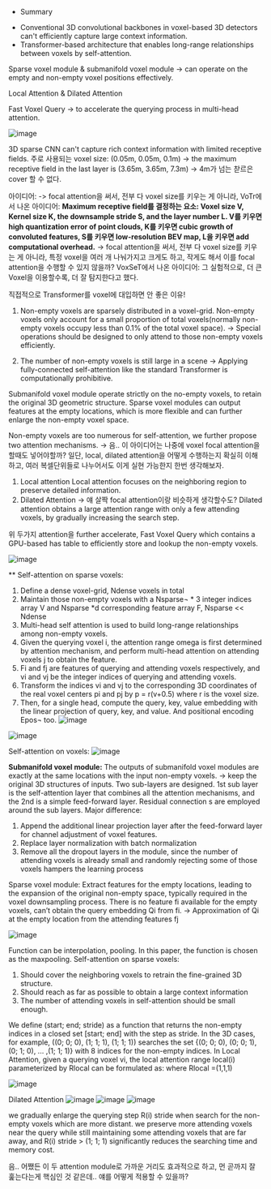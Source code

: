 * Summary

- Conventional 3D convolutional backbones in voxel-based 3D detectors can't efficiently capture large context information.
- Transformer-based architecture that enables long-range relationships between voxels by self-attention.

Sparse voxel module & submanifold voxel module -> can operate on the empty and non-empty voxel positions effectively.

Local Attention & Dilated Attention

Fast Voxel Query -> to accelerate the querying process in multi-head attention.


![image](https://user-images.githubusercontent.com/65759092/183721463-a25aa9e0-1cde-4403-a7f9-7195352b2df4.png)


3D sparse CNN can't capture rich context information with limited receptive fields. 
주로 사용되는 voxel size: (0.05m, 0.05m, 0.1m) -> the maximum receptive field in the last layer is (3.65m, 3.65m, 7.3m)
-> 4m가 넘는 찯르은 cover 할 수 없다.


아이디어: -> focal attention을 써서, 전부 다 voxel size를 키우는 게 아니라, 
VoTr에서 나온 아이디어:
**Maximum receptive field를 결정하는 요소: Voxel size V, Kernel size K, the downsample stride S, and the layer number L.
V를 키우면 high quantization error of point clouds, K를 키우면 cubic growth of convoluted features, S를 키우면 low-resolution BEV map, L을 키우면 add computational overhead.**
-> focal attention을 써서, 전부 다 voxel size를 키우는 게 아니라, 특정 voxel을 여러 개 나눠가지고 크게도 하고, 작게도 해서 이를 focal attention을 수행할 수 있지 않을까?
VoxSeT에서 나온 아이디어:
그 실험적으로, 더 큰 Voxel을 이용할수록, 더 잘 탐지한다고 했다. 

직접적으로 Transformer를 voxel에 대입하면 안 좋은 이유!
1)	Non-empty voxels are sparsely distributed in a voxel-grid.
Non-empty voxels only account for a small proportion of total voxels(normally non-empty voxels occupy less than 0.1% of the total voxel space).
-> Special operations should be designed to only attend to those non-empty voxels efficiently.

2)	The number of non-empty voxels is still large in a scene
-> Applying fully-connected self-attention like the standard Transformer is computationally prohibitive.

Submanifold voxel module operate strictly on the no-empty voxels, to retain the original 3D geometric structure.
Sparse voxel modules can output features at the empty locations, which is more flexible and can further enlarge the non-empty voxel space.

Non-empty voxels are too numerous for self-attention, we further propose two attention mechanisms. -> 음.. 이 아이디어는 나중에 voxel focal attention을 할때도 넣어야할까?
일단, local, dilated attention을 어떻게 수행하는지 확실히 이해하고, 여러 복셀단위들로 나누어서도 이게 실현 가능한지 한번 생각해보자.
1.	Local attention
Local attention focuses on the neighboring region to preserve detailed information.
2.	Dilated Attention -> 얘 살짝 focal attention이랑 비슷하게 생각할수도? 
Dilated attention obtains a large attention range with only a few attending voxels, by gradually increasing the search step.

위 두가지 attention을 further accelerate, Fast Voxel Query which contains a GPU-based has table to efficiently store and lookup the non-empty voxels.


![image](https://user-images.githubusercontent.com/65759092/184192968-f7f3d5a4-3d87-450b-a819-a04681130ebd.png)

** Self-attention on sparse voxels:
1.	Define a dense voxel-grid, Ndense voxels in total
2.	Maintain those non-empty voxels with a Nsparse¬ * 3 integer indices array V and Nsparse *d corresponding feature array F,  Nsparse << Ndense
3.	Multi-head self attention is used to build long-range relationships among non-empty voxels.
4.	Given the querying voxel i, the attention range omega is first determined by attention mechanism, and perform multi-head attention on attending voxels j to obtain the feature.
5.	Fi and fj are features of querying and attending voxels respectively, and vi and vj be the integer indices of querying and attending voxels.
6.	Transform the indices vi and vj to the corresponding 3D coordinates of the real voxel centers pi and pj by p = r(v+0.5) where r is the voxel size.
7.	Then, for a single head, compute the query, key, value embedding with the linear projection of query, key, and value. And positional encoding Epos¬ too.
![image](https://user-images.githubusercontent.com/65759092/184199535-aaa5e83e-f796-4f85-9803-cb54a1160161.png)


![image](https://user-images.githubusercontent.com/65759092/184199515-e34d1e8e-8683-4d09-957f-ae1319ab4cac.png)

Self-attention on voxels:
![image](https://user-images.githubusercontent.com/65759092/184199563-b8ff01fc-408e-4e10-b790-f6d0a0ee2787.png)


**Submanifold voxel module:**
The outputs of submanifold voxel modules are exactly at the same locations with the input non-empty voxels. -> keep the original 3D structures of inputs. 
Two sub-layers are designed. 1st sub layer is the self-attention layer that combines all the attention mechanisms, and the 2nd is a simple feed-forward layer. Residual connection s are employed around the sub layers.
Major difference: 
1. Append the additional linear projection layer after the feed-forward layer for channel adjustment of voxel features.
2. Replace layer normalization with batch normalization
3. Remove all the dropout layers in the module, since the number of attending voxels is already small and randomly rejecting some of those voxels hampers the learning process


Sparse voxel module:
Extract features for the empty locations, leading to the expansion of the original non-empty space, typically required in the voxel downsampling process.
There is no feature fi available for the empty voxels, can’t obtain the query embedding Qi from fi. 
-> Approximation of Qi at the empty location from the attending features fj

![image](https://user-images.githubusercontent.com/65759092/184211114-ea6c4585-b507-41e7-b178-a981afb686b9.png)

Function can be interpolation, pooling. In this paper, the function is chosen as the maxpooling.
Self-attention on sparse voxels:
1)	Should cover the neighboring voxels to retrain the fine-grained 3D structure.
2)	Should reach as far as possible to obtain a large context information
3)	The number of attending voxels in self-attention should be small enough.


We define (start; end; stride) as a function that returns the non-empty indices in a closed set [start; end] with the step as stride. In the 3D cases,
for example, ((0; 0; 0), (1; 1; 1), (1; 1; 1)) searches the set {(0; 0; 0), (0; 0; 1), (0; 1; 0),  ... ,(1; 1; 1)} with 8 indices for the non-empty indices. 
In Local Attention, given a querying voxel vi, the local attention range local(i) parameterized by Rlocal can be formulated as: where Rlocal =(1,1,1)

![image](https://user-images.githubusercontent.com/65759092/184236270-2d72e3df-81c2-4e7a-a570-dccebc19dda3.png)

Dilated Attention
![image](https://user-images.githubusercontent.com/65759092/184236714-d303ff3e-17ac-436a-9de3-2c45aa8edb09.png)
![image](https://user-images.githubusercontent.com/65759092/184236902-8963002c-99b4-4af2-9967-eea244648a7b.png)
![image](https://user-images.githubusercontent.com/65759092/184237027-d03027db-14df-4f83-ab94-b6f02f2ef514.png)


we gradually enlarge the querying step R(i) stride when search for the non-empty voxels which are more distant.
we preserve more attending voxels near the query while still maintaining some attending voxels that are far away, 
and R(i) stride > (1; 1; 1) significantly reduces the searching time and memory cost.

음.. 어쨌든 이 두 attention module로 가까운 거리도 효과적으로 하고, 먼 곧까지 잘 훑는다는게 핵심인 것 같은데.. 얘를 어떻게 적용할 수 있을까?








